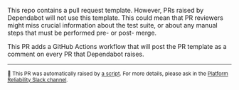 This repo contains a pull request template. However, PRs raised by Dependabot will not use this template. This could mean that PR reviewers might miss crucial information about the test suite, or about any manual steps that must be performed pre- or post- merge.

This PR adds a GitHub Actions workflow that will post the PR template as a comment on every PR that Dependabot raises.

---

<sup>🤖 This PR was automatically raised by [a script](https://github.com/alphagov/bulk-changer). For more details, please ask in the [Platform Reliability Slack channel](https://gds.slack.com/archives/CAEDZ4A8N).</sup>
